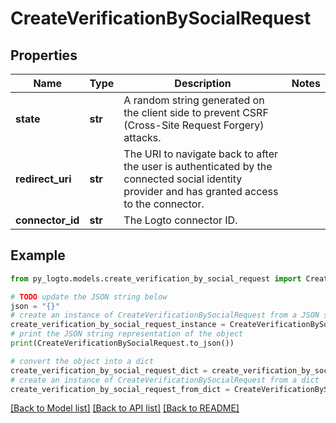# CreateVerificationBySocialRequest


## Properties

Name | Type | Description | Notes
------------ | ------------- | ------------- | -------------
**state** | **str** | A random string generated on the client side to prevent CSRF (Cross-Site Request Forgery) attacks. | 
**redirect_uri** | **str** | The URI to navigate back to after the user is authenticated by the connected social identity provider and has granted access to the connector. | 
**connector_id** | **str** | The Logto connector ID. | 

## Example

```python
from py_logto.models.create_verification_by_social_request import CreateVerificationBySocialRequest

# TODO update the JSON string below
json = "{}"
# create an instance of CreateVerificationBySocialRequest from a JSON string
create_verification_by_social_request_instance = CreateVerificationBySocialRequest.from_json(json)
# print the JSON string representation of the object
print(CreateVerificationBySocialRequest.to_json())

# convert the object into a dict
create_verification_by_social_request_dict = create_verification_by_social_request_instance.to_dict()
# create an instance of CreateVerificationBySocialRequest from a dict
create_verification_by_social_request_from_dict = CreateVerificationBySocialRequest.from_dict(create_verification_by_social_request_dict)
```
[[Back to Model list]](../README.md#documentation-for-models) [[Back to API list]](../README.md#documentation-for-api-endpoints) [[Back to README]](../README.md)


